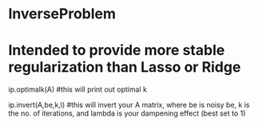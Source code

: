 # InverseProblem

# Intended to provide more stable regularization than Lasso or Ridge

ip.optimalk(A) #this will print out optimal k

ip.invert(A,be,k,l) #this will invert your A matrix, where be is noisy be, k is the no. of iterations, and lambda is your dampening effect (best set to 1)
